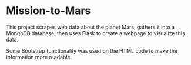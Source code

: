 # Mission-to-Mars
This project scrapes web data about the planet Mars, gathers it into a MongoDB database, then uses Flask to create a webpage to visualize this data.

Some Bootstrap functionality was used on the HTML code to make the information more readable. 
